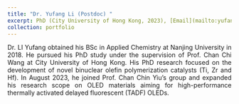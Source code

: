 ```yaml
---
title: "Dr. Yufang Li (Postdoc) "
excerpt: PhD (City University of Hong Kong, 2023), [Email](mailto:yufangli3-c@my.cityu.edu.hk) <br/><img src='/images/yufang_li.JPG' width="200" height="180">
collection: portfolio
---
```

<div style="text-align: justify">
Dr. LI Yufang obtained his BSc in Applied Chemistry at Nanjing University in 2018. He pursued his PhD study under the supervision of Prof. Chan Chi Wang at City University of Hong Kong. His PhD research focused on the development of novel binuclear olefin polymerization catalysts (Ti, Zr and Hf). In August 2023, he joined Prof. Chan Chin Yiu’s group and expanded his research scope on OLED materials aiming for high-performance thermally activated delayed fluorescent (TADF) OLEDs.
</div>
